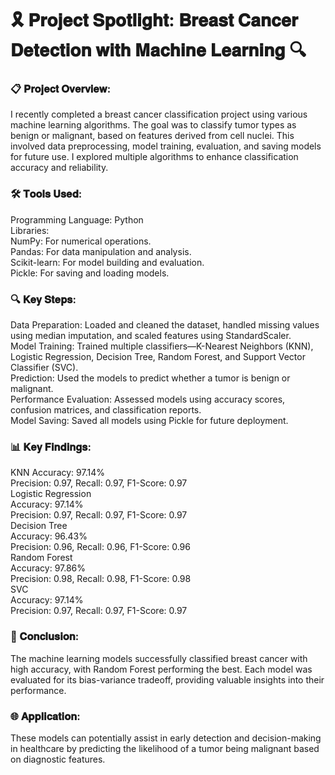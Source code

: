 # 🎗️ 𝐏𝐫𝐨𝐣𝐞𝐜𝐭 𝐒𝐩𝐨𝐭𝐥𝐢𝐠𝐡𝐭: 𝐁𝐫𝐞𝐚𝐬𝐭 𝐂𝐚𝐧𝐜𝐞𝐫 𝐃𝐞𝐭𝐞𝐜𝐭𝐢𝐨𝐧 𝐰𝐢𝐭𝐡 𝐌𝐚𝐜𝐡𝐢𝐧𝐞 𝐋𝐞𝐚𝐫𝐧𝐢𝐧𝐠 🔍

### 📋 𝐏𝐫𝐨𝐣𝐞𝐜𝐭 𝐎𝐯𝐞𝐫𝐯𝐢𝐞𝐰:

I recently completed a breast cancer classification project using various machine learning algorithms. The goal was to classify tumor types as benign or malignant, based on features derived from cell nuclei. This involved data preprocessing, model training, evaluation, and saving models for future use. I explored multiple algorithms to enhance classification accuracy and reliability.

### 🛠️ 𝐓𝐨𝐨𝐥𝐬 𝐔𝐬𝐞𝐝:

Programming Language: Python <br>
Libraries:<br>
NumPy: For numerical operations.<br>
Pandas: For data manipulation and analysis.<br>
Scikit-learn: For model building and evaluation.<br>
Pickle: For saving and loading models.<br>

### 🔍 𝐊𝐞𝐲 𝐒𝐭𝐞𝐩𝐬:

Data Preparation: Loaded and cleaned the dataset, handled missing values using median imputation, and scaled features using StandardScaler.<br>
Model Training: Trained multiple classifiers—K-Nearest Neighbors (KNN), Logistic Regression, Decision Tree, Random Forest, and Support Vector Classifier (SVC).<br>
Prediction: Used the models to predict whether a tumor is benign or malignant.<br>
Performance Evaluation: Assessed models using accuracy scores, confusion matrices, and classification reports.<br>
Model Saving: Saved all models using Pickle for future deployment.<br>

### 📊 𝐊𝐞𝐲 𝐅𝐢𝐧𝐝𝐢𝐧𝐠𝐬:

KNN
Accuracy: 97.14%<br>
Precision: 0.97, Recall: 0.97, F1-Score: 0.97<br>
Logistic Regression<br>
Accuracy: 97.14%<br>
Precision: 0.97, Recall: 0.97, F1-Score: 0.97<br>
Decision Tree<br>
Accuracy: 96.43%<br>
Precision: 0.96, Recall: 0.96, F1-Score: 0.96<br>
Random Forest<br>
Accuracy: 97.86%<br>
Precision: 0.98, Recall: 0.98, F1-Score: 0.98<br>
SVC<br>
Accuracy: 97.14%<br>
Precision: 0.97, Recall: 0.97, F1-Score: 0.97<br>

### 🏁 𝐂𝐨𝐧𝐜𝐥𝐮𝐬𝐢𝐨𝐧:

The machine learning models successfully classified breast cancer with high accuracy, with Random Forest performing the best. Each model was evaluated for its bias-variance tradeoff, providing valuable insights into their performance.

### 🌐 𝐀𝐩𝐩𝐥𝐢𝐜𝐚𝐭𝐢𝐨𝐧:

These models can potentially assist in early detection and decision-making in healthcare by predicting the likelihood of a tumor being malignant based on diagnostic features.
